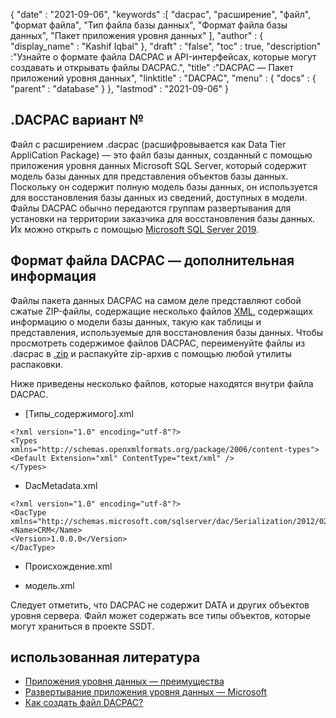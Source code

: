 {
  "date" : "2021-09-06",
  "keywords" :[ "dacpac", "расширение", "файл", "формат файла", "Тип файла базы данных", "Формат файла базы данных", "Пакет приложения уровня данных" ],
  "author" : {
    "display_name" : "Kashif Iqbal"
},
  "draft" : "false",
  "toc" : true,
  "description" :"Узнайте о формате файла DACPAC и API-интерфейсах, которые могут создавать и открывать файлы DACPAC.",
  "title" :"DACPAC — Пакет приложений уровня данных",
  "linktitle" : "DACPAC",
  "menu" : {
    "docs" : {
      "parent" : "database"
}
},
  "lastmod" : "2021-09-06"
}

## .DACPAC вариант №

Файл с расширением .dacpac (расшифровывается как Data Tier AppliCation Package) — это файл базы данных, созданный с помощью приложения уровня данных Microsoft SQL Server, который содержит модель базы данных для представления объектов базы данных. Поскольку он содержит полную модель базы данных, он используется для восстановления базы данных из сведений, доступных в модели. Файлы DACPAC обычно передаются группам развертывания для установки на территории заказчика для восстановления базы данных. Их можно открыть с помощью
[Microsoft SQL Server 2019](https://www.microsoft.com/en-us/sql-server/sql-server-2019).

## Формат файла DACPAC — дополнительная информация

Файлы пакета данных DACPAC на самом деле представляют собой сжатые ZIP-файлы, содержащие несколько файлов [XML](/ru/web/xml/), содержащих информацию о модели базы данных, такую как таблицы и представления, используемые для восстановления базы данных. Чтобы просмотреть содержимое файлов DACPAC, переименуйте файлы из .dacpac в [.zip](/ru/compression/zip/) и распакуйте zip-архив с помощью любой утилиты распаковки.

Ниже приведены несколько файлов, которые находятся внутри файла DACPAC.

* [Типы_содержимого].xml
```
<?xml version="1.0" encoding="utf-8"?>
<Types
xmlns="http://schemas.openxmlformats.org/package/2006/content-types">
<Default Extension="xml" ContentType="text/xml" />
</Types>
```
* DacMetadata.xml

```
<?xml version="1.0" encoding="utf-8"?>
<DacType xmlns="http://schemas.microsoft.com/sqlserver/dac/Serialization/2012/02">
<Name>CRM</Name>
<Version>1.0.0.0</Version>
</DacType>
```
* Происхождение.xml

* модель.xml

Следует отметить, что DACPAC не содержит DATA и других объектов уровня сервера. Файл может содержать все типы объектов, которые могут храниться в проекте SSDT.

## использованная литература

* [Приложения уровня данных — преимущества](https://learn.microsoft.com/en-us/sql/relational-databases/data-tier-applications/data-tier-applications?view=sql-server-ver15)
* [Развертывание приложения уровня данных — Microsoft](https://learn.microsoft.com/en-us/sql/relational-databases/data-tier-applications/deploy-a-data-tier-application)
* [Как создать файл DACPAC?](https://sqlplayer.net/2018/10/how-to-create-dacpac-file/)

